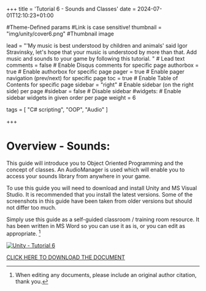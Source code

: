 +++
title = 'Tutorial 6 - Sounds and Classes'
date = 2024-07-01T12:10:23+01:00

#Theme-Defined params
#Link is case sensitive!
thumbnail = "img/unity/cover6.png" #Thumbnail image

lead = "'My music is best understood by children and animals' said Igor Stravinsky, let's hope that your music is understood by more than that.  Add music and sounds to your game by following this tutorial. " # Lead text
comments = false # Enable Disqus comments for specific page
authorbox = true # Enable authorbox for specific page
pager = true # Enable pager navigation (prev/next) for specific page
toc = true # Enable Table of Contents for specific page
sidebar = "right" # Enable sidebar (on the right side) per page
#sidebar = false # Disable sidebar 
#widgets: # Enable sidebar widgets in given order per page
weight = 6

tags = [ "C# scripting", "OOP", "Audio" ]

+++

# Overview - Sounds:

This guide will introduce you to Object Oriented Programming and the concept of classes.  An AudioManager is used which will enable you to access your sounds library from anywhere in your game.

To use this guide you will need to download and install Unity and MS Visual Studio. It is recommended that you install the latest versions.  Some of the screenshots in this guide have been taken from older versions but should not differ too much.  

Simply use this guide as a self-guided classroom / training room resource.  It has been written in MS Word so you can use it as is, or you can edit  as appropriate. [^*]

[![Unity - Tutorial 6](/img/unity/cover6.png)](https://drive.google.com/drive/folders/1giWSE6cZ-vxX3RBspaDLfkKTbAzutV_h?usp=drive_link)

[CLICK HERE TO DOWNLOAD THE DOCUMENT](https://drive.google.com/drive/folders/1giWSE6cZ-vxX3RBspaDLfkKTbAzutV_h?usp=drive_link)

[^*]: When editing any documents, please include an original author citation, thank you. 




